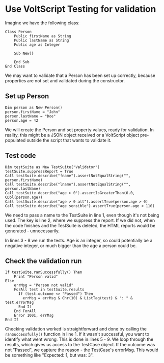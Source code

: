 # Use VoltScript Testing for validation

Imagine we have the following class:

``` vbscript
Class Person
    Public firstName as String
    Public lastName as String
    Public age as Integer

    Sub New()
      
    End Sub
End Class
```

We may want to validate that a Person has been set up correctly, because properties are not set and validated during the constructor.

## Set up Person

```vbscript
Dim person as New Person()
person.firstName = "John"
person.lastName = "Doe"
person.age = 42
```

We will create the Person and set property values, ready for validation. In reality, this might be a JSON object received or a VoltScript object pre-populated outside the script that wants to validate it.

## Test code

```vbscript linenums="1"
Dim testSuite as New TestSuite("Validator")
testSuite.suppressReport = True
Call testSuite.describe("fname").assertNotEqualString("", person.firstName)
Call testSuite.describe("lname").assertNotEqualString("", person.lastName)
Call testSuite.describe("age > 0").assertIsGreaterThan(0.0, CDbl(person.age))
Call testSuite.describe("age > 0 alt").assertTrue(person.age > 0)
Call testSuite.describe("age sensible").assertTrue(person.age < 110)
```

We need to pass a name to the TestSuite in line 1, even though it's not being used. The key is line 2, where we suppress the report. If we did not, when the code finishes and the TestSuite is deleted, the HTML reports would be generated - unnecessarily.

In lines 3 - 8 we run the tests. Age is an integer, so could potentially be a negative integer, or much bigger than the age a person could be.

## Check the validation run

```vbscript linenums="1"
If testSuite.ranSuccessfully() Then
    Print "Person valid"
Else
    errMsg = "Person not valid"
    ForAll test in testSuite.results
      If (test.outcome <> "Passed") Then
        errMsg = errMsg & Chr(10) & ListTag(test) & ": " & test.errorMsg
      End If
    End ForAll
    Error 1001, errMsg
End If
```

Checking validation worked is straightforward and done by calling the `ranSuccessfully()` function in line 1. If it wasn't successful, you want to identify what went wrong. This is done in lines 5 - 9. We loop through the results, which gives us access to the TestCase object. If the outcome was not "Passed", we capture the reason - the TestCase's errorMsg. This would be something like "Expected: 1, but was: 3".